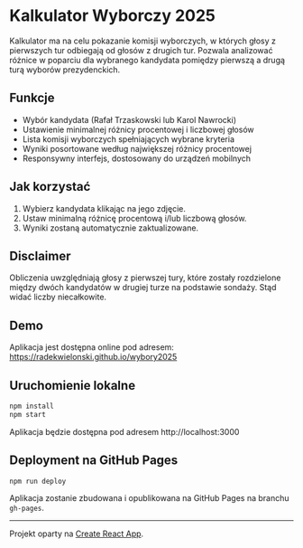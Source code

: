 # Kalkulator Wyborczy 2025

Kalkulator ma na celu pokazanie komisji wyborczych, w których głosy z pierwszych tur odbiegają od głosów z drugich tur. Pozwala analizować różnice w poparciu dla wybranego kandydata pomiędzy pierwszą a drugą turą wyborów prezydenckich.

## Funkcje
- Wybór kandydata (Rafał Trzaskowski lub Karol Nawrocki)
- Ustawienie minimalnej różnicy procentowej i liczbowej głosów
- Lista komisji wyborczych spełniających wybrane kryteria
- Wyniki posortowane według największej różnicy procentowej
- Responsywny interfejs, dostosowany do urządzeń mobilnych

## Jak korzystać
1. Wybierz kandydata klikając na jego zdjęcie.
2. Ustaw minimalną różnicę procentową i/lub liczbową głosów.
3. Wyniki zostaną automatycznie zaktualizowane.

## Disclaimer
Obliczenia uwzględniają głosy z pierwszej tury, które zostały rozdzielone między dwóch kandydatów w drugiej turze na podstawie sondaży. Stąd widać liczby niecałkowite.

## Demo
Aplikacja jest dostępna online pod adresem:
https://radekwielonski.github.io/wybory2025

## Uruchomienie lokalne

```bash
npm install
npm start
```

Aplikacja będzie dostępna pod adresem http://localhost:3000

## Deployment na GitHub Pages

```bash
npm run deploy
```

Aplikacja zostanie zbudowana i opublikowana na GitHub Pages na branchu `gh-pages`.

---

Projekt oparty na [Create React App](https://github.com/facebook/create-react-app).
